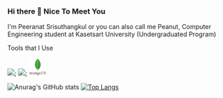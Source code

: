 ### Hi there 👋 Nice To Meet You
  I'm Peeranat Srisuthangkul or you can also call me Peanut, Computer Engineering student at Kasetsart University (Undergraduated Program)
  
<!--
**peeranat45/peeranat45** is a ✨ _special_ ✨ repository because its `README.md` (this file) appears on your GitHub profile.

Here are some ideas to get you started:

- 🔭 I’m currently working on ...
- 🌱 I’m currently learning ...
- 👯 I’m looking to collaborate on ...
- 🤔 I’m looking for help with ...
- 💬 Ask me about ...
- 📫 How to reach me: ...
- 😄 Pronouns: ...
- ⚡ Fun fact: ...
-->
Tools that I Use

  
<div>
  <img src="https://img.shields.io/badge/-ReactJs-61DAFB?logo=react&logoColor=white&style=for-the-badge" />;
  <img src="https://img.shields.io/badge/python-3670A0?style=for-the-badge&logo=python&logoColor=ffdd54"/>;
  <img src="https://github.com/devicons/devicon/blob/master/icons/mongodb/mongodb-original-wordmark.svg" title="Mongodb" alt="Mongodb" width="40" height="40"/>&nbsp;
 
<div>


![Anurag's GitHub stats](https://github-readme-stats.vercel.app/api?username=peeranat45&hide=contribs&show_icons=true&theme=radical)
[![Top Langs](https://github-readme-stats.vercel.app/api/top-langs/?username=peeranat45&layout=compact)](https://github.com/anuraghazra/github-readme-stats)
